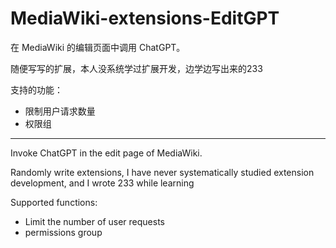 # MediaWiki-extensions-EditGPT
在 MediaWiki 的编辑页面中调用 ChatGPT。

随便写写的扩展，本人没系统学过扩展开发，边学边写出来的233

支持的功能：
* 限制用户请求数量
* 权限组
----
Invoke ChatGPT in the edit page of MediaWiki.

Randomly write extensions, I have never systematically studied extension development, and I wrote 233 while learning

Supported functions:
* Limit the number of user requests
* permissions group
